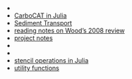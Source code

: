 - [](bosscher-1992.html)
- [CarboCAT in Julia](carbocat.html)
- [Sediment Transport](carbocat-transport.html)
- [reading notes on Wood’s 2008 review](daisy-world.html)
- [project notes](index.html)
- [](intro-to-julia.html)
- [](random-fields.html)
- [stencil operations in Julia](stencils.html)
- [utility functions](utility.html)
